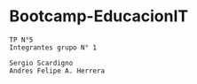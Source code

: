 # Bootcamp-EducacionIT
    TP N°5
    Integrantes grupo N° 1

    Sergio Scardigno
    Andres Felipe A. Herrera

